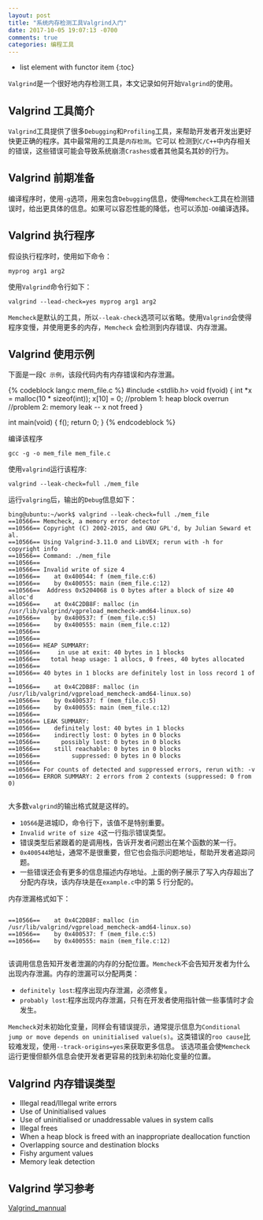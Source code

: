 ```yaml
---
layout: post
title: "系统内存检测工具Valgrind入门"
date: 2017-10-05 19:07:13 -0700
comments: true
categories: 编程工具
---
```


* list element with functor item
{:toc}

`Valgrind`是一个很好地内存检测工具，本文记录如何开始`Valgrind`的使用。  

<!--more-->

## Valgrind 工具简介

`Valgrind`工具提供了很多`Debugging`和`Profiling`工具，来帮助开发者开发出更好快更正确的程序。其中最常用的工具是`内存检测`。它可以
检测到`C/C++`中内存相关的错误，这些错误可能会导致系统崩溃`Crashes`或者其他莫名其妙的行为。  

## Valgrind 前期准备

编译程序时，使用`-g`选项，用来包含`Debugging`信息，使得`Memcheck`工具在检测错误时，给出更具体的信息。如果可以容忍性能的降低，也可以添加`-O0`编译选择。

## Valgrind 执行程序

假设执行程序时，使用如下命令：  

```
myprog arg1 arg2
```

使用`Valgrind`命令行如下：  

```
valgrind --lead-check=yes myprog arg1 arg2
```

`Memcheck`是默认的工具，所以`--leak-check`选项可以省略。使用`Valgrind`会使得程序变慢，并使用更多的内存，`Memcheck`
会检测到内存错误、内存泄漏。  

## Valgrind 使用示例

下面是一段`C 示例`，该段代码内有内存错误和内存泄漏。  

{% codeblock lang:c mem_file.c %}
#include <stdlib.h>
void f(void)
{
    int *x = malloc(10 * sizeof(int));
    x[10]  = 0;         //problem 1: heap block overrun
                        //problem 2: memory leak -- x not freed
}

int main(void)
{
    f();
    return 0;
}
{% endcodeblock %}

编译该程序  

```
gcc -g -o mem_file mem_file.c
```

使用`valgrind`运行该程序:  

```
valgrind --leak-check=full ./mem_file
```

运行`valgring`后，输出的`Debug`信息如下：  

```
bing@ubuntu:~/work$ valgrind --leak-check=full ./mem_file   
==10566== Memcheck, a memory error detector    
==10566== Copyright (C) 2002-2015, and GNU GPL'd, by Julian Seward et al.  
==10566== Using Valgrind-3.11.0 and LibVEX; rerun with -h for copyright info  
==10566== Command: ./mem_file  
==10566==   
==10566== Invalid write of size 4  
==10566==    at 0x400544: f (mem_file.c:6)  
==10566==    by 0x400555: main (mem_file.c:12)  
==10566==  Address 0x5204068 is 0 bytes after a block of size 40 alloc'd  
==10566==    at 0x4C2DB8F: malloc (in /usr/lib/valgrind/vgpreload_memcheck-amd64-linux.so)  
==10566==    by 0x400537: f (mem_file.c:5)  
==10566==    by 0x400555: main (mem_file.c:12)  
==10566==   
==10566==   
==10566== HEAP SUMMARY:  
==10566==     in use at exit: 40 bytes in 1 blocks  
==10566==   total heap usage: 1 allocs, 0 frees, 40 bytes allocated  
==10566==   
==10566== 40 bytes in 1 blocks are definitely lost in loss record 1 of 1  
==10566==    at 0x4C2DB8F: malloc (in /usr/lib/valgrind/vgpreload_memcheck-amd64-linux.so)  
==10566==    by 0x400537: f (mem_file.c:5)  
==10566==    by 0x400555: main (mem_file.c:12)  
==10566==   
==10566== LEAK SUMMARY:  
==10566==    definitely lost: 40 bytes in 1 blocks  
==10566==    indirectly lost: 0 bytes in 0 blocks  
==10566==      possibly lost: 0 bytes in 0 blocks  
==10566==    still reachable: 0 bytes in 0 blocks  
==10566==         suppressed: 0 bytes in 0 blocks  
==10566==   
==10566== For counts of detected and suppressed errors, rerun with: -v  
==10566== ERROR SUMMARY: 2 errors from 2 contexts (suppressed: 0 from 0)  
   
```

大多数`valgrind`的输出格式就是这样的。

* `10566`是进城ID，命令行下，该值不是特别重要。  
* `Invalid write of size 4`这一行指示错误类型。
* 错误类型后紧跟着的是调用栈，告诉开发者问题出在某个函数的某一行。  
* `0x400544`地址，通常不是很重要，但它也会指示问题地址，帮助开发者追踪问题。  
* 一些错误还会有更多的信息描述内存地址。上面的例子展示了写入内存超出了分配内存块，该内存块是在`example.c`中的第 5 行分配的。  

内存泄漏格式如下：  

```

==10566==    at 0x4C2DB8F: malloc (in /usr/lib/valgrind/vgpreload_memcheck-amd64-linux.so)    
==10566==    by 0x400537: f (mem_file.c:5)    
==10566==    by 0x400555: main (mem_file.c:12) 
   
```

该调用信息告知开发者泄漏的内存的分配位置。`Memcheck`不会告知开发者为什么出现内存泄漏。内存的泄漏可以分配两类：  

* `definitely lost`:程序出现内存泄漏，必须修复。
* `probably lost`:程序出现内存泄漏，只有在开发者使用指针做一些事情时才会发生。 

`Memcheck`对未初始化变量，同样会有错误提示，通常提示信息为`Conditional jump or move depends on uninitialised value(s)`。这类错误的`roo cause`比较难发现，使用`--track-origins=yes`来获取更多信息。
该选项虽会使`Memcheck`运行更慢但额外信息会使开发者更容易的找到未初始化变量的位置。 

## Valgrind 内存错误类型  

* Illegal read/Illegal write errors  
* Use of Uninitialised values  
* Use of uninitialised or unaddressable values in system calls  
* Illegal frees  
* When a heap block is freed with an inappropriate deallocation function  
* Overlapping source and destination blocks  
* Fishy argument values  
* Memory leak detection  

## Valgrind 学习参考  

[Valgrind_mannual](http://valgrind.org/docs/manual/valgrind_manual.pdf)  
